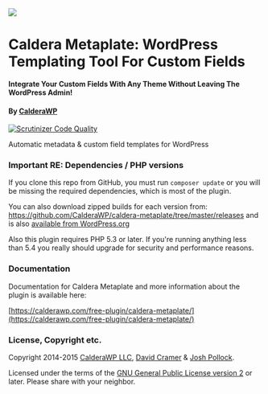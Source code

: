 

<img src="https://calderawp.com/wp-content/uploads/2015/02/CalderaWP_Logo_SQ-150x150.png" >

# Caldera Metaplate: WordPress Templating Tool For Custom Fields
<strong>Integrate Your Custom Fields With Any Theme Without Leaving The WordPress Admin!</strong>

#### By <a href="https://CalderaWP.com" title="CalderaWP: Transform Your WordPress Experience">CalderaWP</a>

[![Scrutinizer Code Quality](https://scrutinizer-ci.com/g/Desertsnowman/caldera-metaplate/badges/quality-score.png?b=master)](https://scrutinizer-ci.com/g/Desertsnowman/caldera-metaplate/?branch=master)

Automatic metadata & custom field templates for WordPress


### Important RE: Dependencies / PHP versions
If you clone this repo from GitHub, you must run `composer update` or you will be missing the required dependencies, which is most of the plugin.

You can also download zipped builds for each version from: https://github.com/CalderaWP/caldera-metaplate/tree/master/releases and is also [available from WordPress.org](https://wordpress.org/plugins/caldera-metaplate/)

Also this plugin requires PHP 5.3 or later. If you're running anything less than 5.4 you really should upgrade for security and performance reasons.

### Documentation
Documentation for Caldera Metaplate and more information about the plugin is available here:

[https://calderawp.com/free-plugin/caldera-metaplate/](https://calderawp.com/free-plugin/caldera-metaplate/)


### License, Copyright etc.
Copyright 2014-2015 [CalderaWP LLC](https://CalderaWP.com), [David Cramer](http://digilab.co.za/) & [Josh Pollock](http://JoshPress.net).

Licensed under the terms of the [GNU General Public License version 2](http://www.gnu.org/licenses/gpl-2.0.html) or later. Please share with your neighbor.
    
   


